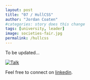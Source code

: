 ```yaml
---
layout: post
title: "07 / HullCSS"
author: "Jordan Coaten"
#categories: story does this change
tags: [university, leader]
image: societies-fair.jpg
permalink: /hullcss
---
```

To be updated...

[![Talk](http://img.youtube.com/vi/8k79gKTWjVQ/0.jpg)](http://www.youtube.com/watch?v=8k79gKTWjVQ?t=1694) 



Feel free to connect on [linkedin](https://www.linkedin.com/in/j-coaten-engineer/).

